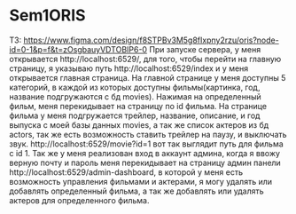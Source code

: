 # Sem1ORIS
ТЗ: https://www.figma.com/design/f8STPBv3M5g8fIxpny2rzu/oris?node-id=0-1&p=f&t=zOsgbauyVDTOBIP6-0 
При запуске сервера, у меня открывается http://localhost:6529/, для того, чтобы перейти на главную страницу, я указываю путь http://localhost:6529/index и у меня открывается главная страница. 
На главной странице у меня доступны 5 категорий, в каждой из которых доступны фильмы(картинка, год, название подгружаются с бд movies). Нажимая на определенный фильм, меня перекидывает на страницу по id фильма. На странице фильма у меня подгружается трейлер, название, описание, и год выпуска с моей базы данных movies, а так же список актеров из бд actors, так же есть возможность ставить трейлер на паузу, и выключать звук. http://localhost:6529/movie?id=1 вот так выглядит путь для фильма с id 1.
 Так же у меня реализован вход в аккаунт админа, когда я ввожу верную почту и пароль меня перекидывает на страницу админ панели http://localhost:6529/admin-dashboard, в которой у меня есть возможность управления фильмами и актерами, я могу удалять или добавлять определенный фильма, а так же добавлять или удалять актеров для определенного фильма.
